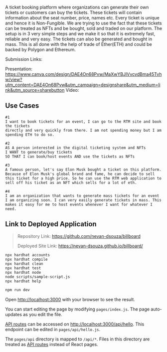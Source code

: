 
A ticket booking platform where organizations can generate their own tickets or customers can buy the tickets. These tickets will contain information about the seat number, price, names etc. Every ticket is unique and hence it is Non-Fungible. We are trying to use the fact that these tickets can be treated as NFTs and be bought, sold and traded on our platform. The setup is in 3 very simple steps and we make it so that it is extremely fast, reliable and very easy. The tickets can also be generated and bought in mass. This is all done with the help of trade of Ether(ETH) and could be backed by Polygon and Ethereum. 

Submission Links:

Presentation: https://www.canva.com/design/DAE4On68Pvw/MaXwYBJIVvcvdBma45Tvhw/view?utm_content=DAE4On68Pvw&utm_campaign=designshare&utm_medium=link&utm_source=sharebutton
Video: 


## Use Cases
```
#1
I want to book tickets for an event, I can go to the RTM site and book the tickets 
directly and very quickly from there. I am not spending money but I am spending ETH to do so.

#2
AS A person interested in the digital ticketing system and NFTs
I WANT to generate/buy tickets
SO THAT I can book/host events AND use the tickets as NFTs

#3
A famous person, let's say Elon Musk bought a ticket on this platform. Because of Elon Musk's global brand and fame, he can decide to sell this ticket for a high price. So he can use the RTM web application to sell off his ticket as an NFT which sells for a lot of eth. 

#4
I am an organization that wants to generate mass tickets for an event I am organizing soon. I can very easily generate tickets in mass. This makes it easy for me to host events whenever I want for whatever I need.
```



## Link to Deployed Application

> Repository Link: https://github.com/nevan-dsouza/billboard
>
> Deployed Site Link: https://nevan-dsouza.github.io/billboard/


```shell
npx hardhat accounts
npx hardhat compile
npx hardhat clean
npx hardhat test
npx hardhat node
node scripts/sample-script.js
npx hardhat help
```

```bash
npm run dev
```

Open [http://localhost:3000](http://localhost:3000) with your browser to see the result.

You can start editing the page by modifying `pages/index.js`. The page auto-updates as you edit the file.

[API routes](https://nextjs.org/docs/api-routes/introduction) can be accessed on [http://localhost:3000/api/hello](http://localhost:3000/api/hello). This endpoint can be edited in `pages/api/hello.js`.

The `pages/api` directory is mapped to `/api/*`. Files in this directory are treated as [API routes](https://nextjs.org/docs/api-routes/introduction) instead of React pages.
